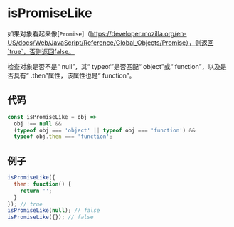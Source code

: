 # isPromiseLike

如果对象看起来像[`Promise`]（https://developer.mozilla.org/en-US/docs/Web/JavaScript/Reference/Global_Objects/Promise），则返回`true`，否则返回false。

检查对象是否不是“ null”，其“ typeof”是否匹配“ object”或“ function”，以及是否具有“ .then”属性，该属性也是“ function”。

## 代码

```js
const isPromiseLike = obj =>
  obj !== null &&
  (typeof obj === 'object' || typeof obj === 'function') &&
  typeof obj.then === 'function';
```

## 例子

```js
isPromiseLike({
  then: function() {
    return '';
  }
}); // true
isPromiseLike(null); // false
isPromiseLike({}); // false
```
